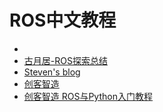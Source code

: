 # ROS中文教程
- 
- [古月居-ROS探索总结](http://www.guyuehome.com/column/ros-explore)
- [Steven's blog](http://stevenshi.me/categories/ROS/page/3/)
- [创客智造](http://www.ncnynl.com/)
- [创客智造 ROS与Python入门教程 ](http://www.ncnynl.com/category/ros-python/)